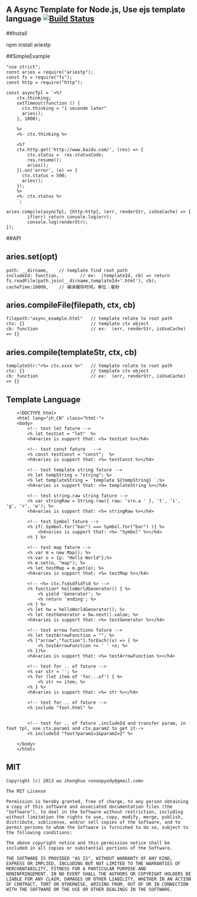 ## A Async Template for Node.js, Use ejs template language [![Build Status](https://travis-ci.org/DoubleSpout/ariestp.svg?branch=master)](https://travis-ci.org/DoubleSpout/ariestp)

##Install

   npm install ariestp

##SimpleExample

	"use strict";
	const aries = require("ariestp");
	const fs = require("fs");
	const http = require("http");
	
	const asyncTpl = `<%?
		ctx.thinking;
		setTimeout(function () {
		  ctx.thinking = "1 seconde later"
		  aries();      
		}, 1000);
		
		%>
		<%- ctx.thinking %>
		
		<%?
		ctx.http.get('http://www.baidu.com/', (res) => {
			ctx.status =  res.statusCode;
			res.resume();
			aries();
		}).on('error', (e) => {
		  ctx.status = 500;
		  aries();
		});
		%>
		<%- ctx.status %>
		`;
	
	aries.compile(asyncTpl, {http:http}, (err, renderStr, isUseCache) => {
			if(err) return console.log(err);
			console.log(renderStr);
	});
	   

##API
   
## aries.set(opt)
	
	path: __dirname, 	// template find root path
	includeId: function,		// ex:  (templateId, cb) => return fs.readFile(path.join(__dirname,templateId+'.html'), cb);
	cacheTime:10000,	// 编译缓存时间，单位：毫秒

## aries.compileFile(filepath, ctx, cb)
	
	filepath:"async_example.html"	// template relate to root path
	ctx: {}							// template ctx object
	cb: function					// ex:  (err, renderStr, isUseCache) => {}

	
## aries.compile(templateStr, ctx, cb)
	
	templateStr:"<%= ctx.xxxx %>"	// template relate to root path
	ctx: {}							// template ctx object
	cb: function					// ex:  (err, renderStr, isUseCache) => {}



## Template Language

		<!DOCTYPE html>
		<html lang="zh_CN" class="html-">
		<body>
			<!-- test let fature -->	
			<% let testLet = "let"  %>
			<h4>aries is support that: <%= testLet %></h4>

			<!-- test const fature	 -->
			<% const testConst = "const";  %>
			<h4>aries is support that: <%= testConst %></h4>

			<!-- test template string fature -->	
			<% let tempString = "string"; %>
			<% let templateString = `template ${tempString} `;%>
			<h4>aries is support that: <%= templateString %></h4>	

			<!-- test string.raw string fature -->	
			<% var stringRaw = String.raw({ raw: 'srn.a ' }, 't', 'i', 'g', 'r', 'w'); %>
			<h4>aries is support that: <%= stringRaw %></h4>	

			<!-- test Symbol fature -->	
			<% if( Symbol.for("bar") === Symbol.for("bar") ){ %>
				<h4>aries is support that: <%= "Symbol" %></h4>	
			<% } %>

			<!-- test map fature -->	
			<% var m = new Map(); %>
			<% var o = {p: "Hello World"};%>
			<% m.set(o, "map"); %>
			<% let testMap = m.get(o); %>
			<h4>aries is support that: <%= testMap %></h4>	

			<!-- <%= ctx.fsdsdfsdfsd %> -->	
			<% function* helloWorldGenerator() { %>
				<% yield 'Generator'; %>
				<% return 'ending'; %>
			<% } %>
			<% let hw = helloWorldGenerator(); %>
			<% let testGenerator = hw.next().value; %>
			<h4>aries is support that: <%= testGenerator %></h4>	

			<!-- test arrow functions fature -->	
			<% let testArrowFunction = ""; %>
			<% ["arrow","fuction"].forEach((x) => { %>
				<% testArrowFunction += ' ' +x; %>
			<% })%>
			<h4>aries is support that: <%= testArrowFunction %></h4>
			
			<!-- test for .. of fature -->
			<% var str = ''; %>
			<% for (let item of 'for...of') { %>
				<% str += item; %>
			<% } %>
			<h4>aries is support that: <%= str %></h4>
			
			<!-- test for .. of fature -->
			<% include "foot.html" %>
			
			
			<!-- test for .. of fature ,includeId and transfer param, in foot tpl, use ctx.param1 and ctx.param2 to get it-->
			<% includeId "foot?param1=1&param2=2" %>
			
		</body>
		</html>

	
## MIT

```
Copyright (c) 2013 wu zhonghua <snoopyxdy@gmail.com>

The MIT License

Permission is hereby granted, free of charge, to any person obtaining
a copy of this software and associated documentation files (the
"Software"), to deal in the Software without restriction, including
without limitation the rights to use, copy, modify, merge, publish,
distribute, sublicense, and/or sell copies of the Software, and to
permit persons to whom the Software is furnished to do so, subject to
the following conditions:

The above copyright notice and this permission notice shall be
included in all copies or substantial portions of the Software.

THE SOFTWARE IS PROVIDED "AS IS", WITHOUT WARRANTY OF ANY KIND,
EXPRESS OR IMPLIED, INCLUDING BUT NOT LIMITED TO THE WARRANTIES OF
MERCHANTABILITY, FITNESS FOR A PARTICULAR PURPOSE AND
NONINFRINGEMENT. IN NO EVENT SHALL THE AUTHORS OR COPYRIGHT HOLDERS BE
LIABLE FOR ANY CLAIM, DAMAGES OR OTHER LIABILITY, WHETHER IN AN ACTION
OF CONTRACT, TORT OR OTHERWISE, ARISING FROM, OUT OF OR IN CONNECTION
WITH THE SOFTWARE OR THE USE OR OTHER DEALINGS IN THE SOFTWARE.
```